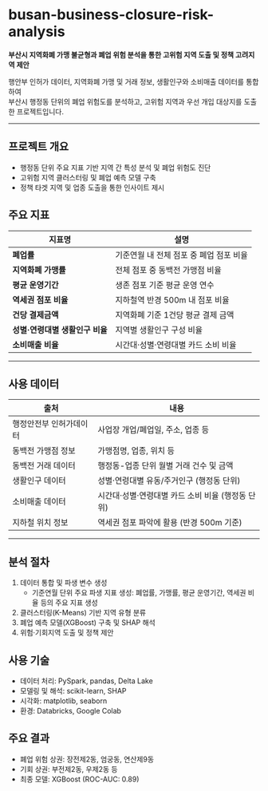# busan-business-closure-risk-analysis
**부산시 지역화폐 가맹 불균형과 폐업 위험 분석을 통한 고위험 지역 도출 및 정책 고려지역 제안**

행안부 인허가 데이터, 지역화폐 가맹 및 거래 정보, 생활인구와 소비매출 데이터를 통합하여  
부산시 행정동 단위의 폐업 위험도를 분석하고, 고위험 지역과 우선 개입 대상지를 도출한 프로젝트입니다.

---

## 프로젝트 개요

- 행정동 단위 주요 지표 기반 지역 간 특성 분석 및 폐업 위험도 진단
- 고위험 지역 클러스터링 및 폐업 예측 모델 구축
- 정책 타겟 지역 및 업종 도출을 통한 인사이트 제시  

## 주요 지표

| 지표명 | 설명 |
|--------|------|
| **폐업률** | 기준연월 내 전체 점포 중 폐업 점포 비율 |
| **지역화폐 가맹률** | 전체 점포 중 동백전 가맹점 비율 |
| **평균 운영기간** | 생존 점포 기준 평균 운영 연수 |
| **역세권 점포 비율** | 지하철역 반경 500m 내 점포 비율 |
| **건당 결제금액** | 지역화폐 기준 1건당 평균 결제 금액 |
| **성별·연령대별 생활인구 비율** | 지역별 생활인구 구성 비율 |
| **소비매출 비율** | 시간대·성별·연령대별 카드 소비 비율 |

---

## 사용 데이터

| 출처 | 내용 |
|------|------|
| 행정안전부 인허가데이터 | 사업장 개업/폐업일, 주소, 업종 등 |
| 동백전 가맹점 정보 | 가맹점명, 업종, 위치 등 |
| 동백전 거래 데이터 | 행정동-업종 단위 월별 거래 건수 및 금액 |
| 생활인구 데이터 | 성별·연령대별 유동/주거인구 (행정동 단위) |
| 소비매출 데이터 | 시간대·성별·연령대별 카드 소비 비율 (행정동 단위) |
| 지하철 위치 정보 | 역세권 점포 파악에 활용 (반경 500m 기준) |

---
## 분석 절차

1. 데이터 통합 및 파생 변수 생성  
   - 기준연월 단위 주요 파생 지표 생성: 폐업률, 가맹률, 평균 운영기간, 역세권 비율 등의 주요 지표 생성 
2. 클러스터링(K-Means) 기반 지역 유형 분류
3. 폐업 예측 모델(XGBoost) 구축 및 SHAP 해석
4. 위험·기회지역 도출 및 정책 제안

## 사용 기술

- 데이터 처리: PySpark, pandas, Delta Lake  
- 모델링 및 해석: scikit-learn, SHAP  
- 시각화: matplotlib, seaborn  
- 환경: Databricks, Google Colab

## 주요 결과

- 폐업 위험 상권: 장전제2동, 엄궁동, 연산제9동
- 기회 상권: 부전제2동, 우제2동 등
- 최종 모델: XGBoost (ROC-AUC: 0.89)  



